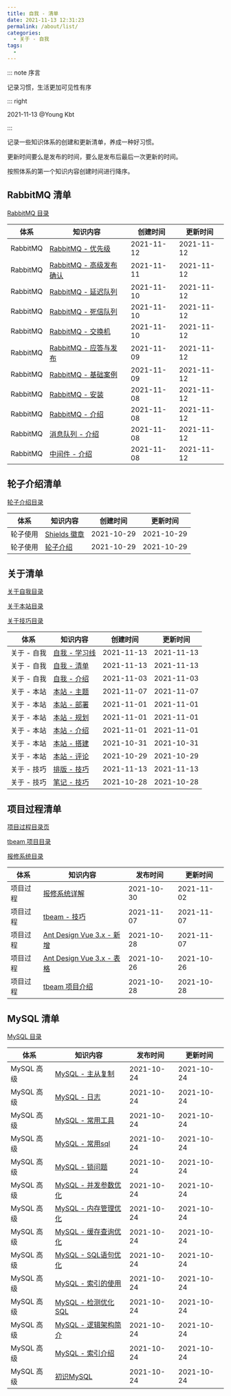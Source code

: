 ```yaml
---
title: 自我 - 清单
date: 2021-11-13 12:31:23
permalink: /about/list/
categories:
  - 关于 - 自我
tags: 
  - 
---
```





::: note 序言

记录习惯，生活更加可见性有序

::: right

2021-11-13 @Young Kbt

:::

<!-- more -->



记录一些知识体系的创建和更新清单，养成一种好习惯。

更新时间要么是发布的时间，要么是发布后最后一次更新的时间。

按照体系的第一个知识内容创建时间进行降序。

## RabbitMQ 清单

[RabbitMQ 目录](/categories/?category=RabbitMQ)

| 体系     | 知识内容                                       | 创建时间   | 更新时间   |
| -------- | ---------------------------------------------- | ---------- | ---------- |
| RabbitMQ | [RabbitMQ - 优先级](/rabbitmq/priority/)       | 2021-11-12 | 2021-11-12 |
| RabbitMQ | [RabbitMQ - 高级发布确认](/rabbitmq/hightpub/) | 2021-11-11 | 2021-11-12 |
| RabbitMQ | [RabbitMQ - 延迟队列](/rabbitmq/delay/)        | 2021-11-10 | 2021-11-12 |
| RabbitMQ | [RabbitMQ - 死信队列](/rabbitmq/dead/)         | 2021-11-10 | 2021-11-12 |
| RabbitMQ | [RabbitMQ - 交换机](/rabbitmq/exchange/)       | 2021-11-10 | 2021-11-12 |
| RabbitMQ | [RabbitMQ - 应答与发布](/rabbitmq/ackpub/)     | 2021-11-09 | 2021-11-12 |
| RabbitMQ | [RabbitMQ - 基础案例](/rabbitmq/basic/)        | 2021-11-09 | 2021-11-12 |
| RabbitMQ | [RabbitMQ - 安装](/rabbitmq/install/)          | 2021-11-08 | 2021-11-12 |
| RabbitMQ | [RabbitMQ - 介绍](/rabbitmq/introduce/)        | 2021-11-08 | 2021-11-12 |
| RabbitMQ | [消息队列 - 介绍](/mq/introduce/)              | 2021-11-08 | 2021-11-12 |
| RabbitMQ | [中间件 - 介绍](/middleware/introduce/)        | 2021-11-08 | 2021-11-12 |





## 轮子介绍清单

[轮子介绍目录](/categories/?category=轮子使用)

| 体系     | 知识内容                  | 创建时间   | 更新时间   |
| -------- | ------------------------- | ---------- | ---------- |
| 轮子使用 | [Shields 徽章](/shields/) | 2021-10-29 | 2021-10-29 |
| 轮子使用 | [轮子介绍](/whells-use/)  | 2021-10-29 | 2021-10-29 |



## 关于清单

[关于自我目录](/categories/?category=关于%20-%20自我)

[关于本站目录](/categories/?category=关于%20-%20本站)

[关于技巧目录](/categories/?category=关于%20-%20技巧)

| 体系        | 知识内容                                | 创建时间   | 更新时间   |
| ----------- | --------------------------------------- | ---------- | ---------- |
| 关于 - 自我 | [自我 - 学习线](/about/learn-line/)     | 2021-11-13 | 2021-11-13 |
| 关于 - 自我 | [自我 - 清单](/about/list/)             | 2021-11-13 | 2021-11-13 |
| 关于 - 自我 | [自我 - 介绍](/about/me/introduce)      | 2021-11-03 | 2021-11-03 |
| 关于 - 本站 | [本站 - 主题](/about/website/theme/)    | 2021-11-07 | 2021-11-07 |
| 关于 - 本站 | [本站 - 部署](/about/website/deploy/)   | 2021-11-01 | 2021-11-01 |
| 关于 - 本站 | [本站 - 规划](/about/website/plan/)     | 2021-11-01 | 2021-11-01 |
| 关于 - 本站 | [本站 - 介绍](/about/website/introduce) | 2021-11-01 | 2021-11-01 |
| 关于 - 本站 | [本站 - 搭建](/about/website/build/)    | 2021-10-31 | 2021-10-31 |
| 关于 - 本站 | [本站 - 评论](/about/website/comment/)  | 2021-10-29 | 2021-10-29 |
| 关于 - 技巧 | [排版 - 技巧](/about/typesetting/)      | 2021-11-13 | 2021-11-13 |
| 关于 - 技巧 | [笔记 - 技巧](/about/mdskill/)          | 2021-10-28 | 2021-10-28 |



## 项目过程清单

[项目过程目录页](/projects/)

[tbeam 项目目录](/categories/?category=tbeam)

[报修系统目录](/categories/?category=报修系统)

| 体系     | 知识内容                                    | 发布时间   | 更新时间   |
| -------- | ------------------------------------------- | ---------- | ---------- |
| 项目过程 | [报修系统详解](/rrs/details)                | 2021-10-30 | 2021-11-02 |
| 项目过程 | [tbeam - 技巧](/advue3/skill/)              | 2021-11-07 | 2021-11-07 |
| 项目过程 | [Ant Design Vue 3.x - 新增](/advue3/add/)   | 2021-10-28 | 2021-11-07 |
| 项目过程 | [Ant Design Vue 3.x - 表格](/advue3/table/) | 2021-10-26 | 2021-10-26 |
| 项目过程 | [tbeam 项目介绍](/projects/intro/)          | 2021-10-28 | 2021-10-28 |



## MySQL 清单

[MySQL 目录](/categories/?category=MySQL)

| 体系       | 知识内容                                             | 发布时间   | 更新时间   |
| ---------- | ---------------------------------------------------- | ---------- | ---------- |
| MySQL 高级 | [MySQL - 主从复制](/mysql/copy/)                     | 2021-10-24 | 2021-10-24 |
| MySQL 高级 | [MySQL - 日志](/mysql/log/)                          | 2021-10-24 | 2021-10-24 |
| MySQL 高级 | [MySQL - 常用工具](/mysql/common-tools/)             | 2021-10-24 | 2021-10-24 |
| MySQL 高级 | [MySQL - 常用sql](/mysql/common-use-sql-skill/)      | 2021-10-24 | 2021-10-24 |
| MySQL 高级 | [MySQL - 锁问题](/mysql/lock-question/)              | 2021-10-24 | 2021-10-24 |
| MySQL 高级 | [MySQL - 并发参数优化](/mysql/concurrent-parameter/) | 2021-10-24 | 2021-10-24 |
| MySQL 高级 | [MySQL - 内存管理优化](/mysql/memory-management/)    | 2021-10-24 | 2021-10-24 |
| MySQL 高级 | [MySQL - 缓存查询优化](/mysql/cache-query/)          | 2021-10-24 | 2021-10-24 |
| MySQL 高级 | [MySQL - SQL语句优化](/mysql/sql-optimize/)          | 2021-10-24 | 2021-10-24 |
| MySQL 高级 | [MySQL - 索引的使用](/mysql/index-use/)              | 2021-10-24 | 2021-10-24 |
| MySQL 高级 | [MySQL - 检测优化SQL](/mysql/optimize-sql-check/)    | 2021-10-24 | 2021-10-24 |
| MySQL 高级 | [MySQL - 逻辑架构简介](/mysql/logic/)                | 2021-10-24 | 2021-10-24 |
| MySQL 高级 | [MySQL - 索引介绍](/mysql/index/)                    | 2021-10-24 | 2021-10-24 |
| MySQL 高级 | [初识MySQL](/mysql)                                  | 2021-10-24 | 2021-10-24 |

